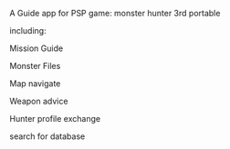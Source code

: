 A Guide app for PSP game: monster hunter 3rd portable

including:

Mission Guide

Monster Files

Map navigate

Weapon advice

Hunter profile exchange

search for database
